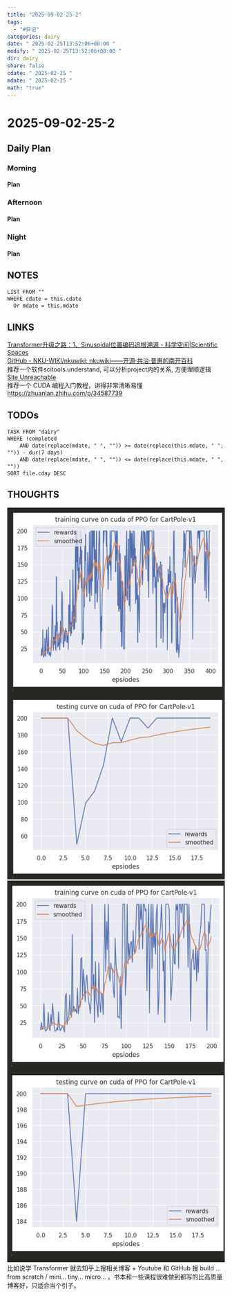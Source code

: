 ```yaml
---
title: "2025-09-02-25-2"
tags:
  - "#日记"
categories: dairy
date: " 2025-02-25T13:52:06+08:00 "
modify: " 2025-02-25T13:52:06+08:00 "
dir: dairy
share: false
cdate: " 2025-02-25 "
mdate: " 2025-02-25 "
math: "true"
---
```


# 2025-09-02-25-2

## Daily Plan

### Morning

#### Plan

### Afternoon

#### Plan

### Night

#### Plan

## NOTES

```dataview
LIST FROM "" 
WHERE cdate = this.cdate
  Or mdate = this.mdate
```

## LINKS

[Transformer升级之路：1、Sinusoidal位置编码追根溯源 - 科学空间|Scientific Spaces](https://kexue.fm/archives/8231)  
[GitHub - NKU-WIKI/nkuwiki: nkuwiki——开源·共治·普惠的南开百科](https://github.com/NKU-WIKI/nkuwiki)  
推荐一个软件scitools.understand, 可以分析project内的关系, 方便理顺逻辑  
[Site Unreachable](https://pe-cn.github.io/)  
推荐一个 CUDA 编程入门教程，讲得非常清晰易懂 https://zhuanlan.zhihu.com/p/34587739

## TODOs

```dataview
TASK FROM "dairy" 
WHERE !completed 
	AND date(replace(mdate, " ", "")) >= date(replace(this.mdate, " ", "")) - dur(7 days) 
	AND date(replace(mdate, " ", "")) <= date(replace(this.mdate, " ", ""))
SORT file.cday DESC
```

## THOUGHTS

![image.png](https://raw.githubusercontent.com/Tendourisu/images/master/202502252215316.png)  
![image.png](https://raw.githubusercontent.com/Tendourisu/images/master/202502252133239.png)  
比如说学 Transformer 就去知乎上搜相关博客 + Youtube 和 GitHub 搜 build ... from scratch / mini... tiny... micro... 。书本和一些课程很难做到都写的比高质量博客好，只适合当个引子。
